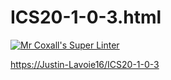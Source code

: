# ICS20-1-0-3.html

[![Mr Coxall's Super Linter](https://github.com/Justin-Lavoie16/ICS20-1-0-3/workflows/Mr%20Coxall's%20Super%20Linter/badge.svg)](https://github.com/Justin-Lavoie16/ICS20-1-0-3/actions/)

[https://Justin-Lavoie16/ICS20-1-0-3](https://Justin-Lavoie16/ICS20-1-0-3.com)
